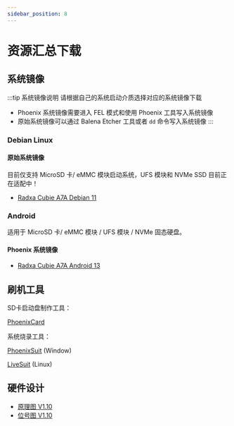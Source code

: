 ```yaml
---
sidebar_position: 8
---
```


# 资源汇总下载

## 系统镜像

:::tip 系统镜像说明
请根据自己的系统启动介质选择对应的系统镜像下载

- Phoenix 系统镜像需要进入 FEL 模式和使用 Phoenix 工具写入系统镜像
- 原始系统镜像可以通过 Balena Etcher 工具或者 `dd` 命令写入系统镜像
  :::

### Debian Linux

#### 原始系统镜像

目前仅支持 MicroSD 卡/ eMMC 模块启动系统，UFS 模块和 NVMe SSD 目前正在适配中！

- [Radxa Cubie A7A Debian 11](https://github.com/radxa-build/radxa-cubie-a7a/releases/download/rsdk-t5/radxa-cubie-a7a_bullseye_kde_t5.output_512.img.xz)

### Android

适用于 MicroSD 卡/ eMMC 模块 / UFS 模块 / NVMe 固态硬盘。

#### Phoenix 系统镜像

- [Radxa Cubie A7A Android 13](https://github.com/radxa/manifests/releases/download/a733-radxa_a7a-v1.0/a733_android13_radxa_a7a_20250814_uart0.zip)

## 刷机工具

SD卡启动盘制作工具：

[PhoenixCard](https://dl.radxa.com/tools/windows/PhoenixCard_V4.3.1.zip)

系统烧录工具：

[PhoenixSuit](https://dl.radxa.com/tools/windows/PhoenixSuit_V2.0.4.zip) (Window)

[LiveSuit](https://dl.radxa.com/tools/linux/LiveSuit_Linux_V3.0.8.zip) (Linux)

## 硬件设计

- [原理图 V1.10](https://dl.radxa.com/cubie/a7a/docs/hw/radxa_cubie_a7a_v1.10_schematic.pdf)
- [位号图 V1.10](https://dl.radxa.com/cubie/a7a/docs/hw/radxa_cubie_a7a_v1.10_Components_Placement_map.pdf)
